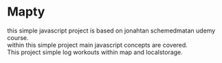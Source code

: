 # Mapty

this simple javascript project is based on jonahtan schemedmatan udemy course.  
within this simple project main javascript concepts are covered.  
This project simple log workouts within map and localstorage. 
